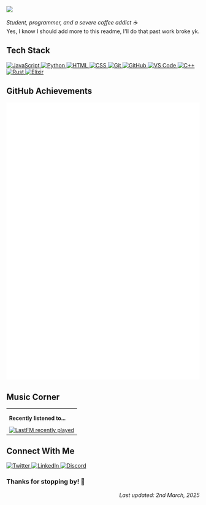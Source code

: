 <!-- Header -->
<a href="#"><img src="https://readme-typing-svg.herokuapp.com?font=Karla&size=24&pause=1000&color=F7F7F7&vCenter=true&random=true&width=800&lines=Hi+there%2C+call+me+Natural!;404%3A+Probably+didn't+took+enough+coffee"></a>

<!-- Bio -->
<i>Student, programmer, and a severe coffee addict ☕ </i></br>
Yes, I know I should add more to this readme, I'll do that past work broke yk.

<!-- Tech Stack -->
## Tech Stack
<div align="left">
  <a href="https://developer.mozilla.org/en-US/docs/Web/JavaScript" target="_blank">
    <img src="https://skillicons.dev/icons?i=js" alt="JavaScript" />
  </a>
  <a href="https://www.python.org/" target="_blank">
    <img src="https://skillicons.dev/icons?i=py" alt="Python" />
  </a>
  <a href="https://developer.mozilla.org/en-US/docs/Web/HTML" target="_blank">
    <img src="https://skillicons.dev/icons?i=html" alt="HTML" />
  </a>
  <a href="https://developer.mozilla.org/en-US/docs/Web/CSS" target="_blank">
    <img src="https://skillicons.dev/icons?i=css" alt="CSS" />
  </a>
  <a href="https://git-scm.com/" target="_blank">
    <img src="https://skillicons.dev/icons?i=git" alt="Git" />
  </a>
  <a href="https://github.com/" target="_blank">
    <img src="https://skillicons.dev/icons?i=github" alt="GitHub" />
  </a>
  <a href="https://code.visualstudio.com/" target="_blank">
    <img src="https://skillicons.dev/icons?i=vscode" alt="VS Code" />
  </a>
<!-- Learning -->
  <a href="https://isocpp.org/" target="_blank">
    <img src="https://skillicons.dev/icons?i=cpp" alt="C++" />
  </a>
  <a href="https://www.rust-lang.org/" target="_blank">
    <img src="https://skillicons.dev/icons?i=rust" alt="Rust" /> 
  </a>
  <a href="https://elixir-lang.org/" target="_blank">
    <img src="https://skillicons.dev/icons?i=elixir" alt="Elixir" />
  </a>
</div>

<!-- GitHub Achievements using Metrics -->
## GitHub Achievements
<div align="center">
  <picture>
    <img src="https://raw.githubusercontent.com/itsmrnatural/itsmrnatural/main/github-metrics.svg" alt="Metrics">
  </picture>
</div>

<!-- Now Playing -->
## Music Corner
<table>
  <tr>
    <td>
      <p><b>Recently listened to...</p></b>
      <a href="https://www.last.fm/user/itsmrnatural">
        <img src="https://lastfm-recently-played.vercel.app/api?user=itsmrnatural&count=3&show_user=header&loved=true&loved_style=3&bg_color=00000000&footer_style=compact_stats&maxage=60" alt="LastFM recently played">
      </a>
    </td>
  </tr>
</table>

<!-- Connect Section -->
## Connect With Me
<div align="left">
  <a href="https://x.com/itsmrnatural" target="_blank">
    <img src="https://skillicons.dev/icons?i=twitter" alt="Twitter" />
  </a>
  <a href="https://linkedin.com/in/imdhananjay" target="_blank">
    <img src="https://skillicons.dev/icons?i=linkedin" alt="LinkedIn" />
  </a>
  <a href="https://discord.com/users/624572769484668938" target="_blank">
    <img src="https://skillicons.dev/icons?i=discord" alt="Discord" />
  </a>
</div>

### Thanks for stopping by! 🙌

<!-- Last Updated -->
<div align="right">
  <i>Last updated: 2nd March, 2025</i>
</div>
